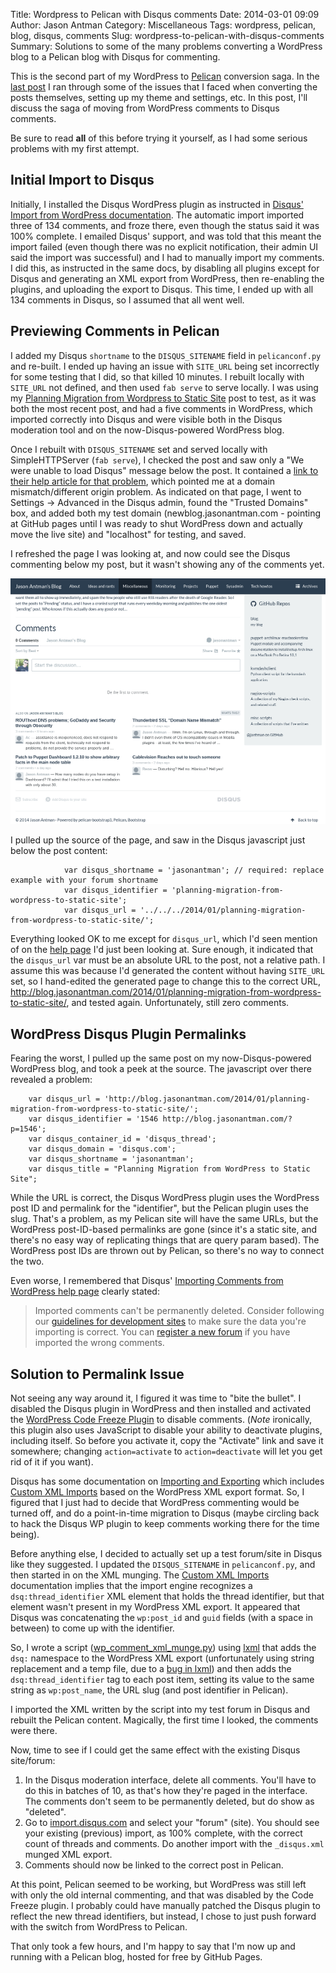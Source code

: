 Title: Wordpress to Pelican with Disqus comments
Date: 2014-03-01 09:09
Author: Jason Antman
Category: Miscellaneous
Tags: wordpress, pelican, blog, disqus, comments
Slug: wordpress-to-pelican-with-disqus-comments
Summary: Solutions to some of the many problems converting a WordPress blog to a Pelican blog with Disqus for commenting.

This is the second part of my WordPress to [Pelican](http://getpelican.com) conversion saga.
In the [last post](/2014/03/converting-wordpress-posts-to-pelican-markdown/) I ran through some
of the issues that I faced when converting the posts themselves, setting up my theme and settings,
etc. In this post, I'll discuss the saga of moving from WordPress comments to Disqus comments.

Be sure to read **all** of this before trying it yourself, as I had some serious problems with my
first attempt.

## Initial Import to Disqus

Initially, I installed the Disqus WordPress plugin as instructed in
[Disqus' Import from WordPress documentation](http://help.disqus.com/customer/portal/articles/466255-importing-comments-from-wordpress).
The automatic import imported three of 134 comments, and froze there,
even though the status said it was 100% complete. I emailed Disqus' support,
and was told that this meant the import failed (even though there was no explicit
notification, their admin UI said the import was successful) and I had to manually
import my comments. I did this, as instructed in the same docs, by disabling all
plugins except for Disqus and generating an XML export from WordPress, then re-enabling
the plugins, and uploading the export to Disqus. This time, I ended up with all 134
comments in Disqus, so I assumed that all went well.

## Previewing Comments in Pelican

I added my Disqus ``shortname`` to the ``DISQUS_SITENAME`` field in ``pelicanconf.py`` and
re-built. I ended up having an issue with ``SITE_URL`` being set incorrectly for some testing
that I did, so that killed 10 minutes. I rebuilt locally with ``SITE_URL`` not defined, and
then used ``fab serve`` to serve locally. I was using my
[Planning Migration from Wordpress to Static Site](/2014/01/planning-migration-from-wordpress-to-static-site/)
post to test, as it was both the most recent post, and had a five comments in WordPress, which imported
correctly into Disqus and were visible both in the Disqus moderation tool and on the now-Disqus-powered
WordPress blog.

Once I rebuilt with ``DISQUS_SITENAME`` set and served locally with SimpleHTTPServer (``fab serve``),
I checked the post and saw only a "We were unable to load Disqus" message below the post. It contained
a [link to their help article for that problem](http://help.disqus.com/customer/portal/articles/472007-i-m-receiving-the-message-%22we-were-unable-to-load-disqus-%22),
which pointed me at a domain mismatch/different origin problem. As indicated on that page,
I went to Settings -> Advanced in the Disqus admin, found the "Trusted Domains" box, and added
both my test domain (newblog.jasonantman.com - pointing at GitHub pages until I was ready to
shut WordPress down and actually move the live site) and "localhost" for testing, and saved.

I refreshed the page I was looking at, and now could see the Disqus commenting below my post,
but it wasn't showing any of the comments yet.

![Disqus commenting with no comments](/GFX/disqus_wrong_url.png)

I pulled up the source of the page, and saw in the Disqus javascript just below the post content:

~~~~{.js}
            var disqus_shortname = 'jasonantman'; // required: replace example with your forum shortname
            var disqus_identifier = 'planning-migration-from-wordpress-to-static-site';
            var disqus_url = '../../../2014/01/planning-migration-from-wordpress-to-static-site/';
~~~~

Everything looked OK to me except for ``disqus_url``, which I'd seen mention of on the
[help page](http://help.disqus.com/customer/portal/articles/472007-i-m-receiving-the-message-%22we-were-unable-to-load-disqus-%22)
I'd just been looking at. Sure enough, it indicated that the ``disqus_url`` var must be
an absolute URL to the post, not a relative path. I assume this was because I'd generated
the content without having ``SITE_URL`` set, so I hand-edited the generated page to change this
to the correct URL, http://blog.jasonantman.com/2014/01/planning-migration-from-wordpress-to-static-site/,
and tested again. Unfortunately, still zero comments.

## WordPress Disqus Plugin Permalinks

Fearing the worst, I pulled up the same post on my now-Disqus-powered WordPress blog,
and took a peek at the source. The javascript over there revealed a problem:

~~~~{.js}
    var disqus_url = 'http://blog.jasonantman.com/2014/01/planning-migration-from-wordpress-to-static-site/';
	var disqus_identifier = '1546 http://blog.jasonantman.com/?p=1546';
	var disqus_container_id = 'disqus_thread';
	var disqus_domain = 'disqus.com';
	var disqus_shortname = 'jasonantman';
	var disqus_title = "Planning Migration from WordPress to Static Site";
~~~~

While the URL is correct, the Disqus WordPress plugin uses the WordPress
post ID and permalink for the "identifier", but the Pelican plugin uses the slug.
That's a problem, as my Pelican site will have the same URLs, but the WordPress
post-ID-based permalinks are gone (since it's a static site, and there's no easy
way of replicating things that are query param based). The WordPress post IDs
are thrown out by Pelican, so there's no way to connect the two.

Even worse, I remembered that Disqus'
[Importing Comments from WordPress help page](http://help.disqus.com/customer/portal/articles/466255-importing-comments-from-wordpress)
clearly stated:

> Imported comments can't be permanently deleted. Consider following our [guidelines for development sites](http://help.disqus.com/customer/portal/articles/1053796-best-practices-for-staging-development-and-preview-sites) to make sure the data you're importing is correct. You can [register a new forum](http://disqus.com/register) if you have imported the wrong comments.

## Solution to Permalink Issue

Not seeing any way around it, I figured it was time to "bite the bullet". I disabled the Disqus plugin
in WordPress and then installed and activated the
[WordPress Code Freeze Plugin](http://wordpress.org/extend/plugins/code-freeze/)
to disable comments. (*Note* ironically, this plugin also uses JavaScript to disable your ability to
deactivate plugins, including itself. So before you activate it, copy the "Activate" link and save it
somewhere; changing ``action=activate`` to ``action=deactivate`` will let you get rid of it if you want).

Disqus has some documentation on [Importing and Exporting](http://help.disqus.com/customer/portal/articles/1104797-importing-exporting)
which includes [Custom XML Imports](http://help.disqus.com/customer/portal/articles/472150) based on the
WordPress XML export format. So, I figured that I just had to decide that WordPress commenting would be
turned off, and do a point-in-time migration to Disqus (maybe circling back to hack the Disqus WP plugin
to keep comments working there for the time being).

Before anything else, I decided to actually set up a test forum/site in Disqus like they suggested.
I updated the ``DISQUS_SITENAME`` in ``pelicanconf.py``, and then started in on the XML munging. The
[Custom XML Imports](http://help.disqus.com/customer/portal/articles/472150) documentation implies
that the import engine recognizes a ``dsq:thread_identifier`` XML element that holds the thread identifier,
but that element wasn't present in my WordPress XML export. It appeared that Disqus was concatenating the
``wp:post_id`` and ``guid`` fields (with a space in between) to come up with the identifier.

So, I wrote a script ([wp_comment_xml_munge.py](https://github.com/jantman/blog/blob/master/dev/wp-move/wp_comment_xml_munge.py))
using [lxml](http://lxml.de/) that adds the ``dsq:`` namespace to the WordPress XML export (unfortunately using
string replacement and a temp file, due to a [bug in lxml](https://bugs.launchpad.net/lxml/+bug/555602))
and then adds the ``dsq:thread_identifier`` tag to each post item, setting its value to the same
string as ``wp:post_name``, the URL slug (and post identifier in Pelican).

I imported the XML written by the script into my test forum in Disqus and rebuilt the Pelican content.
Magically, the first time I looked, the comments were there.

Now, time to see if I could get the same effect with the existing Disqus site/forum:

1. In the Disqus moderation interface, delete all comments. You'll have to do this in batches of 10, as that's
   how they're paged in the interface. The comments don't seem to be permanently deleted, but do show as "deleted".
2. Go to [import.disqus.com](http://import.disqus.com) and select your "forum" (site). You should see your existing
   (previous) import, as 100% complete, with the correct count of threads and comments. Do another import with the
   ``_disqus.xml`` munged XML export.
3. Comments should now be linked to the correct post in Pelican.

At this point, Pelican seemed to be working, but WordPress was still left with only the old internal commenting,
and that was disabled by the Code Freeze plugin. I probably could have manually patched the Disqus plugin to
reflect the new thread identifiers, but instead, I chose to just push forward with the switch from WordPress to
Pelican.

That only took a few hours, and I'm happy to say that I'm now up and running with a Pelican blog, hosted for free
by GitHub Pages.
